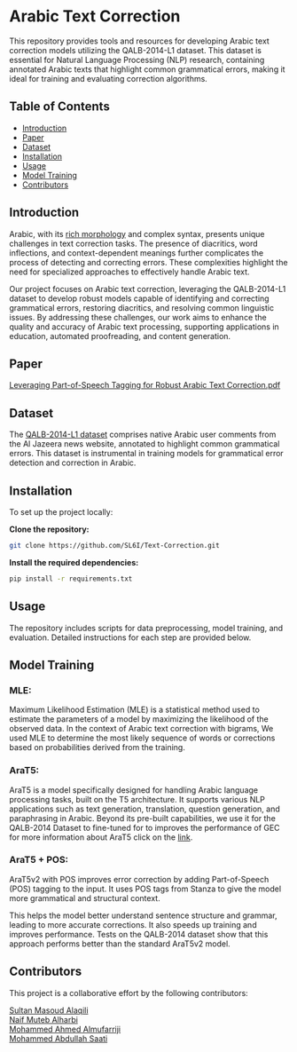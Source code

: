 # Arabic Text Correction

This repository provides tools and resources for developing Arabic text correction models utilizing the QALB-2014-L1 dataset. This dataset is essential for Natural Language Processing (NLP) research, containing annotated Arabic texts that highlight common grammatical errors, making it ideal for training and evaluating correction algorithms.

## Table of Contents

- [Introduction](#introduction)
- [Paper](#paper)
- [Dataset](#dataset)
- [Installation](#installation)
- [Usage](#usage)
- [Model Training](#model-training)
- [Contributors](#contributors)

## Introduction
Arabic, with its [rich morphology](https://discuss.huggingface.co/t/mrls-morphologically-rich-languages-nlp/3868/2) and complex syntax, presents unique challenges in text correction tasks. The presence of diacritics, word inflections, and context-dependent meanings further complicates the process of detecting and correcting errors. These complexities highlight the need for specialized approaches to effectively handle Arabic text.

Our project focuses on Arabic text correction, leveraging the QALB-2014-L1 dataset to develop robust models capable of identifying and correcting grammatical errors, restoring diacritics, and resolving common linguistic issues. By addressing these challenges, our work aims to enhance the quality and accuracy of Arabic text processing, supporting applications in education, automated proofreading, and content generation.

## Paper
[Leveraging Part-of-Speech Tagging for Robust Arabic Text Correction.pdf](https://github.com/user-attachments/files/18654240/Leveraging.Part-of-Speech.Tagging.for.Robust.Arabic.Text.Correction.pdf)


## Dataset  
The [QALB-2014-L1 dataset](https://github.com/SL6I/Text-Correction/blob/7b67fd25d517431ea77ced2d02754a0fb5977a8d/Dataset/Dataset.md) comprises native Arabic user comments from the Al Jazeera news website, annotated to highlight common grammatical errors. This dataset is instrumental in training models for grammatical error detection and correction in Arabic. 
## Installation
To set up the project locally:  

  
**Clone the repository:**  
   ```bash
   git clone https://github.com/SL6I/Text-Correction.git
   ```
**Install the required dependencies:**  
```bash
pip install -r requirements.txt
```

## Usage  
The repository includes scripts for data preprocessing, model training, and evaluation. Detailed instructions for each step are provided below. 


## Model Training
### MLE:
Maximum Likelihood Estimation (MLE) is a statistical method used to estimate the parameters of a model by maximizing the likelihood of the observed data. In the context of Arabic text correction with bigrams, We used MLE to determine the most likely sequence of words or corrections based on probabilities derived from the training.

### AraT5:
AraT5 is a model specifically designed for handling Arabic language processing tasks, built on the T5 architecture. It supports various NLP applications such as text generation, translation, question generation, and paraphrasing in Arabic. Beyond its pre-built capabilities, we use it for the QALB-2014 Dataset to fine-tuned for to improves the performance of GEC for more information about AraT5 click on the [link](https://github.com/UBC-NLP/araT5). 

### AraT5 + POS:
AraT5v2 with POS improves error correction by adding Part-of-Speech (POS) tagging to the input. It uses POS tags from Stanza to give the model more grammatical and structural context. 

This helps the model better understand sentence structure and grammar, leading to more accurate corrections. It also speeds up training and improves performance. Tests on the QALB-2014 dataset show that this approach performs better than the standard AraT5v2 model.
## Contributors
This project is a collaborative effort by the following contributors:

[Sultan Masoud Alaqili](https://github.com/SL6I)  
[Naif Muteb Alharbi](https://github.com/Naif901)  
[Mohammed Ahmed Almufarriji](https://github.com/Mohammedamd12)  
[Mohammed Abdullah Saati](https://github.com/MohammedSaati)

   
  
